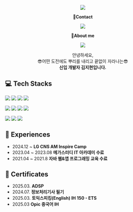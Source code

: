 <!-- header -->
<p align='center'>
  <img src="https://capsule-render.vercel.app/api?type=waving&color=ACBCFF&fontColor=0F1035&height=200&section=header&text=Welcome+to+Jihyun's+Github!👋&fontSize=40"/>
</p>

<!-- Contact badge -->
<p align='center'><strong>📧Contact</strong></p>
<p align='center'>
  <!-- gmail -->
  <img src="https://img.shields.io/badge/jkas8233@gmail.com-EA4335?style=flat-square&logo=gmail&logoColor=white"/>
</p>
<!-- About me badge -->
<p align='center'><strong>👋About me</strong></p>
<p align='center'>
  <!-- Tistory -->
  <a href="https://jihyun8233.tistory.com/"><img src="https://img.shields.io/badge/Tech Blog-000000?style=flat-square&logo=tistory&logoColor=white"/></a>
</p>

<!-- 소개글 -->
<p align='center'>
  안녕하세요,<br>
  😎어떤 도전에도 뿌리를 내리고 끝없이 자라나는😎<br>
  <strong>신입 개발자 김지현입니다.</strong>
</p>

<!-- 기술 스택 -->
## 💻 Tech Stacks
<!-- Frontend -->
<p>
  <img src="https://img.shields.io/badge/HTML5-E34F26?style=flat-square&logo=html5&logoColor=white"/>
  <img src="https://img.shields.io/badge/CSS3-1572B6?style=flat-square&logo=css3&logoColor=white"/>
  <img src="https://img.shields.io/badge/JavaScript-F7DF1E?style=flat-square&logo=javascript&logoColor=white"/>
  <img src="https://img.shields.io/badge/React-61DAFB?style=flat-square&logo=react&logoColor=white"/>
</p>

<!-- Backend -->
<p>
  <img src="https://img.shields.io/badge/Java-b07219?style=flat-square&logoColor=white"/>
  <img src="https://img.shields.io/badge/Spring Boot-6DB33F?style=flat-square&logo=springboot&logoColor=white"/>
  <img src="https://img.shields.io/badge/MySQL-4479A1?style=flat-square&logo=mysql&logoColor=white"/>
  <img src="https://img.shields.io/badge/Python-3776AB?style=flat-square&logo=python&logoColor=white"/>
</p>

<!-- Tools -->
<p>
  <img src="https://img.shields.io/badge/Git-F05032?style=flat-square&logo=git&logoColor=white"/>
  <img src="https://img.shields.io/badge/GitHub-181717?style=flat-square&logo=github&logoColor=white"/>
  <img src="https://img.shields.io/badge/Notion-000000?style=flat-square&logo=notion&logoColor=white"/>
</p>

<!-- GitHub Stats Card -->

<!-- 경험 -->
## 🏃 Experiences
<ul>
  <li>2024.12 ~ <strong>LG CNS AM Inspire Camp</strong></li>
  <li>2023.04 ~ 2023.08 <strong>메가스터디 IT 아카데미 수료</strong></li>
  <li>2021.04 ~ 2021.8 <strong>자바 웹&앱 프로그래밍 교육 수료</strong></li>
</ul>

<!-- 자격증 -->
## 📜 Certificates
<ul>
  <li>2025.03. <strong>ADSP</strong></li>
  <li>2024.07. <strong>정보처리기사 필기</strong></li>
  <li>2025.03. <strong>토익스피킹(English) IH 150 - ETS</strong></li>
  <li>2025.03 <strong>Opic 중국어 IH</strong></li>
</ul>
